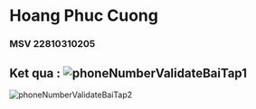 # Hoang Phuc Cuong
### MSV 22810310205
## Ket qua : ![phoneNumberValidateBaiTap1](https://github.com/user-attachments/assets/947754ae-01b7-4ffe-979b-fc3b25c67354)
![phoneNumberValidateBaiTap2](https://github.com/user-attachments/assets/ee890d3a-02ae-4e9e-aa50-712391b6d622)

